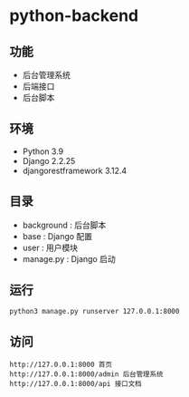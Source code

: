 # python-backend

## 功能

- 后台管理系统
- 后端接口
- 后台脚本

## 环境

- Python 3.9
- Django 2.2.25
- djangorestframework 3.12.4

## 目录

- background : 后台脚本
- base : Django 配置
- user : 用户模块
- manage.py : Django 启动

## 运行

```
python3 manage.py runserver 127.0.0.1:8000
```

## 访问

```
http://127.0.0.1:8000 首页
http://127.0.0.1:8000/admin 后台管理系统
http://127.0.0.1:8000/api 接口文档
```